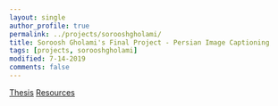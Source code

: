 ```yaml
---
layout: single
author_profile: true
permalink: ../projects/sorooshgholami/
title: Soroosh Gholami's Final Project - Persian Image Captioning 
tags: [projects, sorooshgholami]
modified: 7-14-2019
comments: false
---
```

[Thesis]()
[Resources](sorooshgholami.zip)

